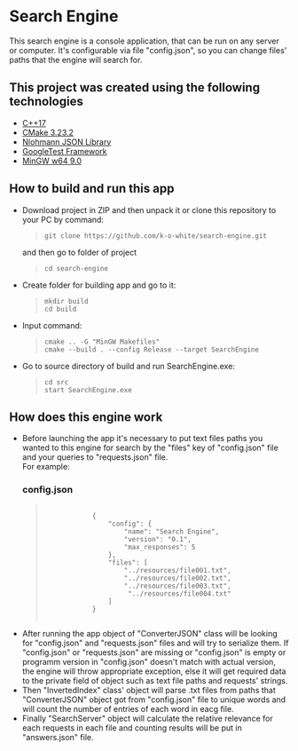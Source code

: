 <h1>Search Engine</h1>

<p>This search engine is a console application, that can be run on any server or computer. It's configurable via file "config.json", so you can change files' paths that the engine will search for.</p>

<h2>This project was created using the following technologies</h2>

<ul>
    <li><a href="#">C++17</a></li>
    <li><a href="#">CMake 3.23.2</a></li>
    <li><a href="#">Nlohmann JSON Library</a></li>
    <li><a href="#">GoogleTest Framework</a></li>
    <li><a href="#">MinGW w64 9.0</a></li>
</ul>

<h2>How to build and run this app</h2>

<ul>
    <li>
        Download project in ZIP and then unpack it or clone this repository to your PC by command:
        <blockquote>
            <code>git clone https://github.com/k-o-white/search-engine.git</code></blockquote>
        and then go to folder of project
        <blockquote>
            <code>cd search-engine</code>
        </blockquote>
    </li>
    <li>
        Create folder for building app and go to it:
        <blockquote>
            <code>mkdir build</code><br/>
            <code>cd build</code>
        </blockquote>
    </li>
    <li>
        Input command:
        <blockquote>
            <code>cmake .. -G "MinGW Makefiles"</code><br/>
            <code>cmake --build . --config Release --target SearchEngine</code>
        </blockquote>
    </li>
    <li>
        Go to source directory of build and run SearchEngine.exe:
        <blockquote>
            <code>cd src</code><br/>
            <code>start SearchEngine.exe</code>
        </blockquote>
    </li>
</ul>

<h2>How does this engine work</h2>

<ul>
    <li>
        Before launching the app it's necessary to put text files paths you wanted to this engine for search by the "files" key of "config.json" file and your queries to "requests.json" file.<br/>
        For example:
        <h3>config.json</h3>
        <blockquote>
            <code>
            {
                "config": {
                    "name": "Search Engine",
                    "version": "0.1",
                    "max_responses": 5
                },
                "files": [
                    "../resources/file001.txt",
                    "../resources/file002.txt",
                    "../resources/file003.txt",
                     "../resources/file004.txt"
                ]
            }
            </code>
        </blockquote>
    </li>
    <li>
        After running the app object of "ConverterJSON" class will be looking for "config.json" and "requests.json" files and will try to serialize them. If "config.json" or "requests.json" are missing or "config.json" is empty or programm version in "config.json" doesn't match with actual version, the engine will throw appropriate exception, else it will get required data to the private field of object such as text file paths and requests' strings.</li>
    <li>
        Then "InvertedIndex" class' object will parse .txt files from paths that "ConverterJSON" object got from "config.json" file to unique words and will count the number of entries of each word in eacg file.
    </li>
    <li>
        Finally "SearchServer" object will calculate the relative relevance for each requests in each file and counting results will be put in "answers.json" file.
    </li>
</ul>
